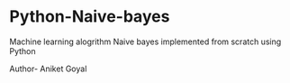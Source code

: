 # Python-Naive-bayes

Machine learning alogrithm Naive bayes implemented from scratch using Python 

Author- Aniket Goyal 
